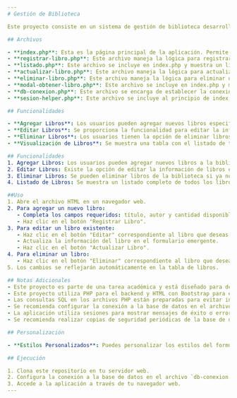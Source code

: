 ```yaml
---
# Gestión de Biblioteca

Este proyecto consiste en un sistema de gestión de biblioteca desarrollado por David Mite Zambrano como parte de la Tarea Virtual 6 del curso DSE08. La aplicación permite llevar un registro de los libros disponibles en la biblioteca, así como realizar operaciones como agregar, editar y eliminar libros.

## Archivos

- **index.php**: Esta es la página principal de la aplicación. Permite agregar nuevos libros a la biblioteca, muestra un listado de libros existentes y proporciona opciones para editar y eliminar libros.
- **registrar-libro.php**: Este archivo maneja la lógica para registrar un nuevo libro en la base de datos. Valida los campos enviados desde el formulario de registro y realiza la inserción en la base de datos.
- **listado.php**: Este archivo se incluye en index.php y muestra un listado de todos los libros existentes en la base de datos. Utiliza una consulta SQL para obtener los libros y los muestra en una tabla HTML.
- **actualizar-libro.php**: Este archivo maneja la lógica para actualizar la información de un libro existente en la base de datos. Recibe los datos del formulario de edición y realiza la actualización en la base de datos.
- **eliminar-libro.php**: Este archivo maneja la lógica para eliminar un libro existente de la base de datos. Se encarga de recibir el ID del libro a eliminar y ejecutar la consulta SQL correspondiente.
- **modal-obtener-libro.php**: Este archivo se incluye en index.php y muestra un modal para editar la información de un libro. Utiliza jQuery para mostrar el modal y pasa el ID del libro a través de los atributos de datos HTML.
- **db-conexion.php**: Este archivo se encarga de establecer la conexión con la base de datos utilizando la función `mysqli_connect()` de PHP. También contiene la lógica para manejar errores de conexión.
- **sesion-helper.php**: Este archivo se incluye al principio de index.php y proporciona funciones relacionadas con la gestión de sesiones, como iniciar una sesión si no está iniciada y almacenar mensajes de sesión para mostrarlos al usuario.

## Funcionalidades

- **Agregar Libros**: Los usuarios pueden agregar nuevos libros especificando el título, autor y cantidad disponible.
- **Editar Libros**: Se proporciona la funcionalidad para editar la información de los libros existentes, incluyendo el título, autor y cantidad disponible.
- **Eliminar Libros**: Los usuarios tienen la opción de eliminar libros de la biblioteca.
- **Visualización de Libros**: Se muestra una tabla con el listado de todos los libros disponibles, con detalles como título, autor y cantidad disponible.

## Funcionalidades
1. Agregar Libros: Los usuarios pueden agregar nuevos libros a la biblioteca ingresando el título, autor y cantidad disponibles.
2. Editar Libros: Existe la opción de editar la información de libros existentes, como el título, autor y cantidad disponible.
3. Eliminar Libros: Se pueden eliminar libros de la biblioteca si ya no están disponibles o si se ingresaron incorrectamente.
4. Listado de Libros: Se muestra un listado completo de todos los libros en la biblioteca, incluyendo su título, autor y cantidad disponible.

##Uso
1. Abre el archivo HTML en un navegador web.
2. Para agregar un nuevo libro:
   - Completa los campos requeridos: título, autor y cantidad disponible.
   - Haz clic en el botón "Registrar Libro".
3. Para editar un libro existente:
   - Haz clic en el botón "Editar" correspondiente al libro que deseas modificar.
   - Actualiza la información del libro en el formulario emergente.
   - Haz clic en el botón "Actualizar Libro".
4. Para eliminar un libro:
   - Haz clic en el botón "Eliminar" correspondiente al libro que deseas eliminar.
5. Los cambios se reflejarán automáticamente en la tabla de libros.

## Notas Adicionales
- Este proyecto es parte de una tarea académica y está diseñado para demostrar la comprensión y aplicación de conceptos de PHP, HTML, CSS y MySQL.
- Este proyecto utiliza PHP para el backend y HTML con Bootstrap para el frontend.
- Las consultas SQL en los archivos PHP están preparadas para evitar inyecciones de SQL.
- Se recomienda configurar la conexión a la base de datos en el archivo db-conexion.php antes de usar la aplicación.
- La aplicación utiliza sesiones para mostrar mensajes de éxito o error al usuario después de realizar operaciones.
- Se recomienda realizar copias de seguridad periódicas de la base de datos para evitar la pérdida de datos importantes.

## Personalización

- **Estilos Personalizados**: Puedes personalizar los estilos del formulario y la tabla de resultados editando el archivo CSS asociado.

## Ejecución

1. Clona este repositorio en tu servidor web.
2. Configura la conexión a la base de datos en el archivo `db-conexion.php`.
3. Accede a la aplicación a través de tu navegador web.
---
```

